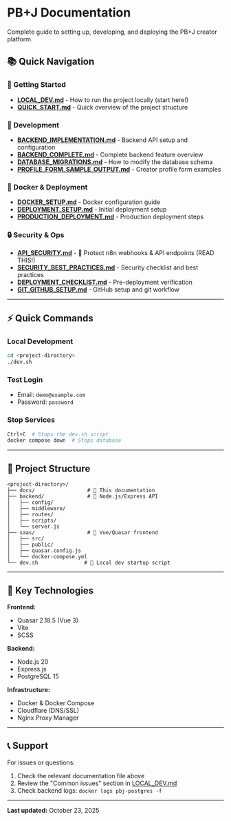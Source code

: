 # PB+J Documentation

Complete guide to setting up, developing, and deploying the PB+J creator platform.

## 📚 Quick Navigation

### 🚀 Getting Started
- **[LOCAL_DEV.md](./LOCAL_DEV.md)** - How to run the project locally (start here!)
- **[QUICK_START.md](./QUICK_START.md)** - Quick overview of the project structure

### 🔧 Development
- **[BACKEND_IMPLEMENTATION.md](./BACKEND_IMPLEMENTATION.md)** - Backend API setup and configuration
- **[BACKEND_COMPLETE.md](./BACKEND_COMPLETE.md)** - Complete backend feature overview
- **[DATABASE_MIGRATIONS.md](./DATABASE_MIGRATIONS.md)** - How to modify the database schema
- **[PROFILE_FORM_SAMPLE_OUTPUT.md](./PROFILE_FORM_SAMPLE_OUTPUT.md)** - Creator profile form examples

### 🐳 Docker & Deployment
- **[DOCKER_SETUP.md](./DOCKER_SETUP.md)** - Docker configuration guide
- **[DEPLOYMENT_SETUP.md](./DEPLOYMENT_SETUP.md)** - Initial deployment setup
- **[PRODUCTION_DEPLOYMENT.md](./PRODUCTION_DEPLOYMENT.md)** - Production deployment steps

### 🔒 Security & Ops
- **[API_SECURITY.md](./API_SECURITY.md)** - 🔐 Protect n8n webhooks & API endpoints (READ THIS!)
- **[SECURITY_BEST_PRACTICES.md](./SECURITY_BEST_PRACTICES.md)** - Security checklist and best practices
- **[DEPLOYMENT_CHECKLIST.md](./DEPLOYMENT_CHECKLIST.md)** - Pre-deployment verification
- **[GIT_GITHUB_SETUP.md](./GIT_GITHUB_SETUP.md)** - GitHub setup and git workflow

---

## ⚡ Quick Commands

### Local Development
```bash
cd <project-directory>
./dev.sh
```

### Test Login
- Email: `demo@example.com`
- Password: `password`

### Stop Services
```bash
Ctrl+C  # Stops the dev.sh script
docker compose down  # Stops database
```

---

## 📂 Project Structure
```
<project-directory>/
├── docs/                 # 📄 This documentation
├── backend/              # 🔧 Node.js/Express API
│   ├── config/
│   ├── middleware/
│   ├── routes/
│   ├── scripts/
│   └── server.js
├── saas/                 # 🎨 Vue/Quasar frontend
│   ├── src/
│   ├── public/
│   ├── quasar.config.js
│   └── docker-compose.yml
└── dev.sh               # 🚀 Local dev startup script
```

---

## 🔑 Key Technologies

**Frontend:**
- Quasar 2.18.5 (Vue 3)
- Vite
- SCSS

**Backend:**
- Node.js 20
- Express.js
- PostgreSQL 15

**Infrastructure:**
- Docker & Docker Compose
- Cloudflare (DNS/SSL)
- Nginx Proxy Manager

---

## 📞 Support

For issues or questions:
1. Check the relevant documentation file above
2. Review the "Common issues" section in [LOCAL_DEV.md](./LOCAL_DEV.md)
3. Check backend logs: `docker logs pbj-postgres -f`

---

**Last updated:** October 23, 2025
